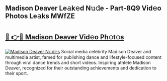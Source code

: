 ## Madison Deaver Le𝚊k𝚎d N𝚞𝚍e - Part-8Q9 Vid𝚎o Photos Le𝚊ks MWfZE

# <h2><a href="http://fbfmm0.evod.top/?m=Madison+Deaver">🔗 👉🔴 Madison Deaver Vid𝚎o Ph𝚘t𝚘s</a></h2>

[![Madison Deaver N𝚞d𝚎s](https://i.imgur.com/8V9OHl7.gif)](http://fbfmm0.evod.top/?m=Madison+Deaver)
Social media celebrity Madison Deaver and multimedia artist, famed for publishing dance and lifestyle-focused content through viral dance trends and short videos. Inspiring athlete Madison Deaver, recognized for their outstanding achievements and dedication to their sport. 
